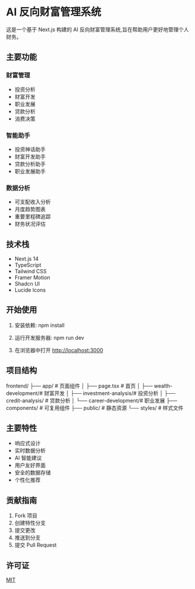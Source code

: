 # AI 反向财富管理系统

这是一个基于 Next.js 构建的 AI 反向财富管理系统,旨在帮助用户更好地管理个人财务。

## 主要功能

### 财富管理
- 投资分析
- 财富开发
- 职业发展
- 贷款分析
- 消费决策

### 智能助手
- 投资神话助手
- 财富开发助手
- 贷款分析助手
- 职业发展助手

### 数据分析
- 可支配收入分析
- 月度趋势图表
- 重要里程碑追踪
- 财务状况评估

## 技术栈

- Next.js 14
- TypeScript
- Tailwind CSS
- Framer Motion
- Shadcn UI
- Lucide Icons

## 开始使用

1. 安装依赖: npm install

2. 运行开发服务器: npm run dev

3. 在浏览器中打开 [http://localhost:3000](http://localhost:3000)

## 项目结构
frontend/
├── app/ # 页面组件
│ ├── page.tsx # 首页
│ ├── wealth-development/# 财富开发
│ ├── investment-analysis/# 投资分析
│ ├── credit-analysis/ # 贷款分析
│ └── career-development/# 职业发展
├── components/ # 可复用组件
├── public/ # 静态资源
└── styles/ # 样式文件

## 主要特性

- 响应式设计
- 实时数据分析
- AI 智能建议
- 用户友好界面
- 安全的数据存储
- 个性化推荐

## 贡献指南

1. Fork 项目
2. 创建特性分支
3. 提交更改
4. 推送到分支
5. 提交 Pull Request

## 许可证

[MIT](https://choosealicense.com/licenses/mit/)